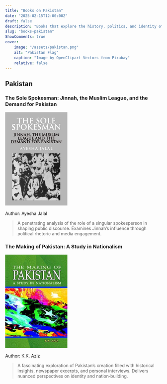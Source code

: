 ```yaml
---
title: "Books on Pakistan"
date: "2025-02-15T12:00:00Z"
draft: false
description: "Books that explore the history, politics, and identity of Pakistan."
slug: "books-pakistan"
ShowComments: true
cover:
    image: "/assets/pakistan.png"
    alt: "Pakistan Flag"
    caption: "Image by OpenClipart-Vectors from Pixabay"
    relative: false
---
```


<link rel="stylesheet" href="css/extended/z_custom.css">

<div class="book-container">

## <span class="book-title-main">Pakistan</span>

### <span class="book-subtitle">The Sole Spokesman: Jinnah, the Muslim League, and the Demand for Pakistan</span>
<div class="book-cover">
  <img src="/assets/sole.jpg" alt="The Sole Spokesman Cover" width="200" height="300">
</div>
<p class="author">Author: Ayesha Jalal</p>
<blockquote class="review">
A penetrating analysis of the role of a singular spokesperson in shaping public discourse. Examines Jinnah’s influence through political rhetoric and media engagement.
</blockquote>

### <span class="book-subtitle">The Making of Pakistan: A Study in Nationalism</span>
<div class="book-cover">
  <img src="/assets/makingofpakistan.jpg" alt="The Making of Pakistan Cover" width="200" height="300">
</div>
<p class="author">Author: K.K. Aziz</p>
<blockquote class="review">
A fascinating exploration of Pakistan’s creation filled with historical insights, newspaper excerpts, and personal interviews. Delivers nuanced perspectives on identity and nation‐building.
</blockquote>

</div>
